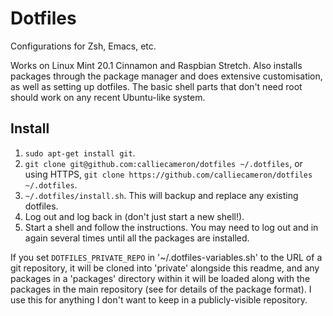 # Dotfiles

Configurations for Zsh, Emacs, etc.

Works on Linux Mint 20.1 Cinnamon and Raspbian Stretch. Also installs packages
through the package manager and does extensive customisation, as well as setting
up dotfiles. The basic shell parts that don't need root should work on any
recent Ubuntu-like system.

## Install

1. `sudo apt-get install git`.
2. `git clone git@github.com:calliecameron/dotfiles ~/.dotfiles`, or using
HTTPS, `git clone https://github.com/calliecameron/dotfiles ~/.dotfiles`.
3. `~/.dotfiles/install.sh`. This will backup and replace any existing dotfiles.
4. Log out and log back in (don't just start a new shell!).
5. Start a shell and follow the instructions. You may need to log out and in
again several times until all the packages are installed.

If you set `DOTFILES_PRIVATE_REPO` in '~/.dotfiles-variables.sh' to the URL of a
git repository, it will be cloned into 'private' alongside this readme, and any
packages in a 'packages' directory within it will be loaded along with the
packages in the main repository (see [](packages/README.md) for details of the
package format). I use this for anything I don't want to keep in a
publicly-visible repository.
